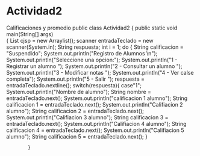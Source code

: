 # Actividad2
Calificaciones y promedio
public class Actividad2 {
    public static void main(String[] args)\
            {
                List<Alumno> cjsp = new Arraylist<alumno>();
                scanner entradaTeclado = new scanner(System.in);
                String respuesta;
                int i = 1;
                do {
                    String calificacion = "Suspendido";
                    System.out.println("Registro de Alumnos \n");
                    System.out.println("Seleccione una opcion:");
                    System.out.println("1 - Registrar un alumno ");
                    System.out.println("2 - Consultar un alumno ");
                    System.out.println("3 - Modificar notas ");
                    System.out.println("4 - Ver calse completa");
                    System.out.println("5 - Salir ");
                   respuesta = entradaTeclado.nextline();
                   switch(respuesta){
                       case"1";
                       System.out.println("Nombre de alumno");
                       String nombre = entradaTeclado.next();
                       System.out.println("calificacion 1 alumno");
                       String calificacion 1 = entradaTeclado.next();
                       System.out.println("Califiacion 2 alumno");
                        String calificacion 2 = entradaTeclado.next();
                       System.out.println("Califiacion 3 alumno");
                       String calificacion 3 = entradaTeclado.next();
                       System.out.println("Califiacion 4 alumno");
                       String calificacion 4 = entradaTeclado.next();
                       System.out.println("Califiacion 5 alumno");
                       String calificacion 5 = entradaTeclado.next();
                   }
                   
                
            }
